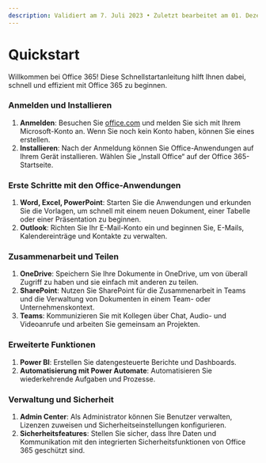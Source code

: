 ```yaml
---
description: Validiert am 7. Juli 2023 • Zuletzt bearbeitet am 01. Dezember 2023
---
```


# Quickstart

Willkommen bei Office 365! Diese Schnellstartanleitung hilft Ihnen dabei, schnell und effizient mit Office 365 zu beginnen.

### Anmelden und Installieren

1. **Anmelden**: Besuchen Sie [office.com](https://www.office.com/) und melden Sie sich mit Ihrem Microsoft-Konto an. Wenn Sie noch kein Konto haben, können Sie eines erstellen.
2. **Installieren**: Nach der Anmeldung können Sie Office-Anwendungen auf Ihrem Gerät installieren. Wählen Sie „Install Office“ auf der Office 365-Startseite.

### Erste Schritte mit den Office-Anwendungen

1. **Word, Excel, PowerPoint**: Starten Sie die Anwendungen und erkunden Sie die Vorlagen, um schnell mit einem neuen Dokument, einer Tabelle oder einer Präsentation zu beginnen.
2. **Outlook**: Richten Sie Ihr E-Mail-Konto ein und beginnen Sie, E-Mails, Kalendereinträge und Kontakte zu verwalten.

### Zusammenarbeit und Teilen

1. **OneDrive**: Speichern Sie Ihre Dokumente in OneDrive, um von überall Zugriff zu haben und sie einfach mit anderen zu teilen.
2. **SharePoint**: Nutzen Sie SharePoint für die Zusammenarbeit in Teams und die Verwaltung von Dokumenten in einem Team- oder Unternehmenskontext.
3. **Teams**: Kommunizieren Sie mit Kollegen über Chat, Audio- und Videoanrufe und arbeiten Sie gemeinsam an Projekten.

### Erweiterte Funktionen

1. **Power BI**: Erstellen Sie datengesteuerte Berichte und Dashboards.
2. **Automatisierung mit Power Automate**: Automatisieren Sie wiederkehrende Aufgaben und Prozesse.

### Verwaltung und Sicherheit

1. **Admin Center**: Als Administrator können Sie Benutzer verwalten, Lizenzen zuweisen und Sicherheitseinstellungen konfigurieren.
2. **Sicherheitsfeatures**: Stellen Sie sicher, dass Ihre Daten und Kommunikation mit den integrierten Sicherheitsfunktionen von Office 365 geschützt sind.
